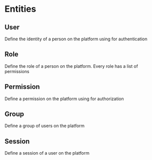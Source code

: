 # Entities

## User
Define the identity of a person on the platform using for authentication

## Role
Define the role of a person on the platform. Every role has a list of permissions

## Permission
Define a permission on the platform using for authorization

## Group
Define a group of users on the platform

## Session
Define a session of a user on the platform